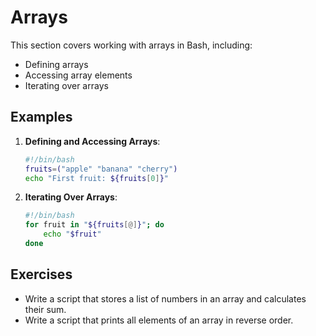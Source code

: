 # Arrays

This section covers working with arrays in Bash, including:

- Defining arrays
- Accessing array elements
- Iterating over arrays

## Examples

1. **Defining and Accessing Arrays**:
   ```bash
   #!/bin/bash
   fruits=("apple" "banana" "cherry")
   echo "First fruit: ${fruits[0]}"
   ```

2. **Iterating Over Arrays**:
   ```bash
   #!/bin/bash
   for fruit in "${fruits[@]}"; do
       echo "$fruit"
   done
   ```

## Exercises

- Write a script that stores a list of numbers in an array and calculates their sum.
- Write a script that prints all elements of an array in reverse order.